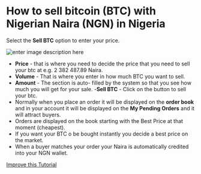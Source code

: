 # How to sell bitcoin (BTC) with Nigerian Naira (NGN) in Nigeria

Select the **Sell BTC** option to enter your price.

![enter image description here
](https://lh3.googleusercontent.com/KfSZ6idywJCNTRD60EXR_6j9xGVRuEmZajKCct4WGv7T9Y80cczhS6PyioSqjyLASmmNgVEI19QA)

- **Price** - that is where you need to decide the price that you need to sell your btc at e.g. 2 382 487.89 Naira.
-  **Volume** - That  is where you enter in how much BTC you want to sell.
- **Amount** - The  section is auto- filled  by the system so that you see how much you will get for your sale.
-**Sell BTC** - Click  on the button to sell your btc.
- Normally when you place an order it will  be displayed  on the **order book**  and in your account it will be displayed on the **My Pending Orders** and it will attract buyers.
- Orders are displayed on the book starting with the Best Price at that moment (cheapest).
- If you want your BTC o be bought instantly you decide a best price on the market.
- When a buyer matches your order your Naira is automatically  credited into your NGN wallet.

[Improve this Tutorial](./https://github.com/golixdotcom/guides/edit/master/trading/sell_btc_with_ngn_in_nigeria.md)
